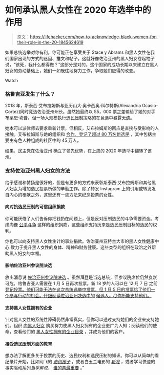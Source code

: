 # 如何承认黑人女性在 2020 年选举中的作用

> 原文：<https://lifehacker.com/how-to-acknowledge-black-women-for-their-role-in-the-20-1845624619>

如果总统选举对你有利，你可能正在享受关于 Stace y Abrams 和黑人女性在我们国家出现的方式的迷因、推文和帖子。这就好像佐治亚州的黑人妇女卷起袖子说，“该死，我什么都得做？”这部分是对的。这个国家的成功长期以来建立在黑人妇女的劳动基础上，她们一如既往地努力工作，争取她们应得的改变。

Watch

### 格鲁吉亚发生了什么？

2018 年，斯泰西·艾布拉姆斯与亚历山大·奥卡西奥·科尔特斯(Alexandria Ocasio-Cortez)同时竞选佐治亚州州长。虽然她最终以 55，000 票之差输给了她的对手布莱恩·坎普，但一场大规模执行选民压制策略的在竞选中暴露无遗。

她本可以派律师去要求重新计票，但相反，艾布拉姆斯的回应是直接与受影响的人接触。艾布拉姆斯与她的组织和 [合作，登记了超过 80 万名新选民](https://fairfight.com/video-and-graphics-fair-fight-founder-stacey-abrams-discusses-state-of-the-race-in-georgia/) ，其中包括主要由有色人种组成的社区中的 45 万人。

结果，民主党在佐治亚州 确立了领先优势，在上周的 2020 年选举中翻转了该州。

### 支持佐治亚州黑人妇女的方法

给予感谢和赞扬是很好的，但是有更多的方式来表彰斯泰西·艾布拉姆斯和其他黑人妇女为增加选民投票所做的辛勤工作。除了转发 Instagram 上的引用或转发发自内心的奉献之外，这里还有一些方法来纪念投票的女性。

#### 向对抗选民压制的可信组织捐款

你可能厌倦了人们告诉你把钱扔在问题上，但是反对压制选民的斗争需要资金。考虑向像 [公平斗争](https://secure.actblue.com/donate/fair-fight-1) 这样的组织捐款，这些组织支持历来是选民压制目标的选民的权利。

你也可以向支持黑人女性生计的事业捐款。佐治亚州亚特兰大市的黑人女性健康中心 致力于提升黑人女性的身体、精神和财务健康。这些类型的组织在政治之外帮助黑人妇女的幸福。

#### 影响佐治亚州参议院决选

放出消息说 [佐治亚州参议院决选](https://lifehacker.com/how-you-can-impact-the-georgia-senate-runoff-election-1845620812) 。虽然拜登是当选总统，但参议院席位仍然岌岌可危，格鲁吉亚人需要在 1 月 5 日再次投票。新 18 岁的人可以在 12 月 7 日 之前 [登记投票。他们可能无法在这次总统选举中投票，但 1 月 5 日的投票给了他们一个参与行动的机会。仔细阅读佐治亚州决选中的](https://georgia.gov/register-to-vote) [候选人，尽你所能支持他们。](https://apps.npr.org/elections20-interactive/?#/states/GA/S)

#### 支持黑人女性拥有的企业

针对黑人女性的系统性障碍仍然非常真实，但你可以通过支持她们的企业来支持她们。组织 [向黑人妇女](https://www.buyfromablackwoman.org/) 购买努力使黑人妇女拥有的企业更广为人知；阅读他们的使命，查看他们的 [黑人女性拥有的企业目录](https://www.buyfromablackwomandirectory.org/categories) ，并成为他们的客户。

#### 接受选民压制方面的教育

想办法了解更多关于投票的历史、选民权利和选民压制的知识。你可以从简单的看纪录片开始，比如网飞的 [*击倒房子*](https://www.netflix.com/title/81080637) ，或者白玉兰电影的 [*斩龙*](https://www.slaythedragonfilm.com/) ，或者学习快速的事实驱动系列*当季解说*， [谁的票最重要](https://www.netflix.com/title/81304760) 。”